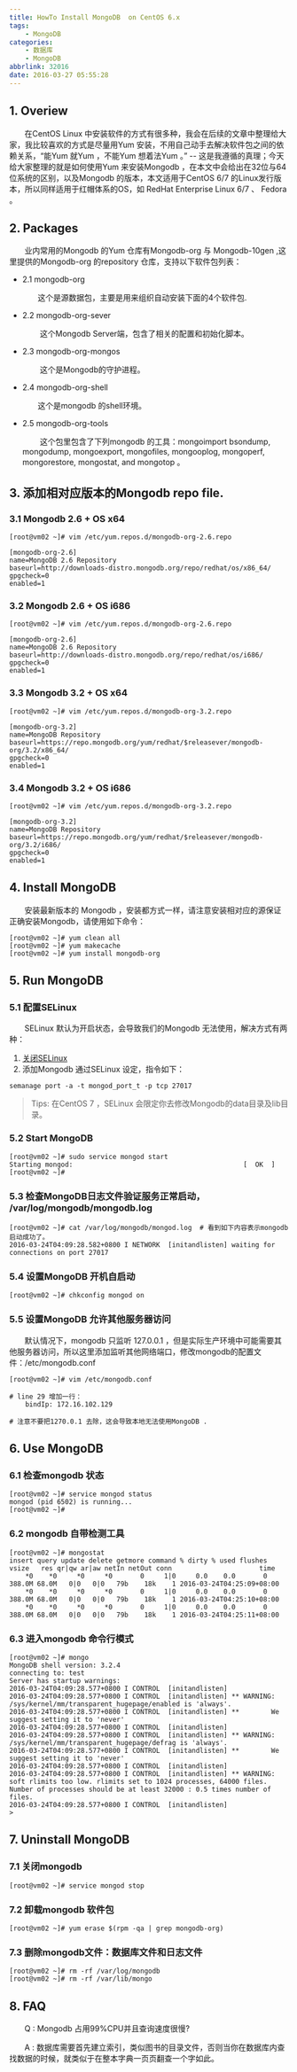```yaml
---
title: HowTo Install MongoDB  on CentOS 6.x
tags: 
    - MongoDB
categories: 
    - 数据库
    - MongoDB
abbrlink: 32016
date: 2016-03-27 05:55:28
---
```



## 1. Overiew

&nbsp;&nbsp;&nbsp;&nbsp;&nbsp;&nbsp;&nbsp;在CentOS Linux 中安装软件的方式有很多种，我会在后续的文章中整理给大家，我比较喜欢的方式是尽量用Yum 安装，不用自己动手去解决软件包之间的依赖关系，“能Yum 就Yum ，不能Yum 想着法Yum 。”  -- 这是我遵循的真理；今天给大家整理的就是如何使用Yum 来安装Mongodb ，在本文中会给出在32位与64位系统的区别，以及Mongodb 的版本，本文适用于CentOS 6/7 的Linux发行版本，所以同样适用于红帽体系的OS，如 RedHat Enterprise Linux 6/7 、 Fedora 。

## 2. Packages

&nbsp;&nbsp;&nbsp;&nbsp;&nbsp;&nbsp;&nbsp;业内常用的Mongodb 的Yum 仓库有Mongodb-org 与 Mongodb-10gen ,这里提供的Mongodb-org 的repository 仓库，支持以下软件包列表：

* 2.1 mongodb-org

    &nbsp;&nbsp;&nbsp;&nbsp;&nbsp;&nbsp;&nbsp;这个是源数据包，主要是用来组织自动安装下面的4个软件包.

* 2.2 mongodb-org-sever

   &nbsp;&nbsp;&nbsp;&nbsp;&nbsp;&nbsp;&nbsp; 这个Mongodb Server端，包含了相关的配置和初始化脚本。

* 2.3 mongodb-org-mongos

   &nbsp;&nbsp;&nbsp;&nbsp;&nbsp;&nbsp;&nbsp; 这个是Mongodb的守护进程。

* 2.4 mongodb-org-shell

    &nbsp;&nbsp;&nbsp;&nbsp;&nbsp;&nbsp;&nbsp;这个是mongodb 的shell环境。

* 2.5 mongodb-org-tools

   &nbsp;&nbsp;&nbsp;&nbsp;&nbsp;&nbsp;&nbsp; 这个包里包含了下列mongodb 的工具：mongoimport bsondump, mongodump, mongoexport, mongofiles, mongooplog, mongoperf, mongorestore, mongostat, and mongotop 。


## 3. 添加相对应版本的Mongodb repo file.

### 3.1 Mongodb 2.6 + OS x64

```
[root@vm02 ~]# vim /etc/yum.repos.d/mongodb-org-2.6.repo

[mongodb-org-2.6]
name=MongoDB 2.6 Repository
baseurl=http://downloads-distro.mongodb.org/repo/redhat/os/x86_64/
gpgcheck=0
enabled=1

```

### 3.2 Mongodb 2.6 + OS i686

```
[root@vm02 ~]# vim /etc/yum.repos.d/mongodb-org-2.6.repo

[mongodb-org-2.6]
name=MongoDB 2.6 Repository
baseurl=http://downloads-distro.mongodb.org/repo/redhat/os/i686/
gpgcheck=0
enabled=1

```

### 3.3 Mongodb 3.2  + OS x64

```
[root@vm02 ~]# vim /etc/yum.repos.d/mongodb-org-3.2.repo

[mongodb-org-3.2]
name=MongoDB Repository
baseurl=https://repo.mongodb.org/yum/redhat/$releasever/mongodb-org/3.2/x86_64/
gpgcheck=0
enabled=1

```

### 3.4 Mongodb 3.2  + OS i686

```
[root@vm02 ~]# vim /etc/yum.repos.d/mongodb-org-3.2.repo

[mongodb-org-3.2]
name=MongoDB Repository
baseurl=https://repo.mongodb.org/yum/redhat/$releasever/mongodb-org/3.2/i686/
gpgcheck=0
enabled=1

```

## 4. Install MongoDB

&nbsp;&nbsp;&nbsp;&nbsp;&nbsp;&nbsp;&nbsp;安装最新版本的 Mongodb ，安装都方式一样，请注意安装相对应的源保证正确安装Mongodb，请使用如下命令：

```
[root@vm02 ~]# yum clean all
[root@vm02 ~]# yum makecache
[root@vm02 ~]# yum install mongodb-org

```

## 5. Run MongoDB

### 5.1 配置SELinux

&nbsp;&nbsp;&nbsp;&nbsp;&nbsp;&nbsp;&nbsp;SELinux 默认为开启状态，会导致我们的Mongodb 无法使用，解决方式有两种：

1. [关闭SELinux](http://blog.ultraera.org/centos6-x-base-settings/)
2. 添加Mongodb 通过SELinux 设定，指令如下：

```
semanage port -a -t mongod_port_t -p tcp 27017

```
> Tips: 在CentOS 7 ，SELinux 会限定你去修改Mongodb的data目录及lib目录。


### 5.2 Start MongoDB

```
[root@vm02 ~]# sudo service mongod start
Starting mongod:                                           [  OK  ]
[root@vm02 ~]#

```
### 5.3 检查MongoDB日志文件验证服务正常启动， /var/log/mongodb/mongodb.log

```
[root@vm02 ~]# cat /var/log/mongodb/mongod.log  # 看到如下内容表示mongodb启动成功了。
2016-03-24T04:09:28.582+0800 I NETWORK  [initandlisten] waiting for connections on port 27017

```

### 5.4 设置MongoDB 开机自启动

```
[root@vm02 ~]# chkconfig mongod on

```

### 5.5 设置MongoDB 允许其他服务器访问

&nbsp;&nbsp;&nbsp;&nbsp;&nbsp;&nbsp;&nbsp;默认情况下，mongodb 只监听 127.0.0.1 ，但是实际生产环境中可能需要其他服务器访问，所以这里添加监听其他网络端口，修改mongodb的配置文件：/etc/mongodb.conf

```
[root@vm02 ~]# vim /etc/mongodb.conf

# line 29 增加一行：
    bindIp: 172.16.102.129

# 注意不要把1270.0.1 去除，这会导致本地无法使用MongoDB .

```

## 6. Use MongoDB

### 6.1 检查mongodb 状态

```
[root@vm02 ~]# service mongod status
mongod (pid 6502) is running...
[root@vm02 ~]#

```

### 6.2 mongodb 自带检测工具

```
[root@vm02 ~]# mongostat
insert query update delete getmore command % dirty % used flushes  vsize   res qr|qw ar|aw netIn netOut conn                      time
    *0    *0     *0     *0       0     1|0     0.0    0.0       0 388.0M 68.0M   0|0   0|0   79b    18k    1 2016-03-24T04:25:09+08:00
    *0    *0     *0     *0       0     1|0     0.0    0.0       0 388.0M 68.0M   0|0   0|0   79b    18k    1 2016-03-24T04:25:10+08:00
    *0    *0     *0     *0       0     1|0     0.0    0.0       0 388.0M 68.0M   0|0   0|0   79b    18k    1 2016-03-24T04:25:11+08:00

```

### 6.3 进入mongodb 命令行模式

```
[root@vm02 ~]# mongo
MongoDB shell version: 3.2.4
connecting to: test
Server has startup warnings:
2016-03-24T04:09:28.577+0800 I CONTROL  [initandlisten]
2016-03-24T04:09:28.577+0800 I CONTROL  [initandlisten] ** WARNING: /sys/kernel/mm/transparent_hugepage/enabled is 'always'.
2016-03-24T04:09:28.577+0800 I CONTROL  [initandlisten] **        We suggest setting it to 'never'
2016-03-24T04:09:28.577+0800 I CONTROL  [initandlisten]
2016-03-24T04:09:28.577+0800 I CONTROL  [initandlisten] ** WARNING: /sys/kernel/mm/transparent_hugepage/defrag is 'always'.
2016-03-24T04:09:28.577+0800 I CONTROL  [initandlisten] **        We suggest setting it to 'never'
2016-03-24T04:09:28.577+0800 I CONTROL  [initandlisten]
2016-03-24T04:09:28.577+0800 I CONTROL  [initandlisten] ** WARNING: soft rlimits too low. rlimits set to 1024 processes, 64000 files. Number of processes should be at least 32000 : 0.5 times number of files.
2016-03-24T04:09:28.577+0800 I CONTROL  [initandlisten]
>

```

## 7. Uninstall MongoDB

### 7.1 关闭mongodb

```
[root@vm02 ~]# service mongod stop

```

### 7.2 卸载mongodb 软件包

```
[root@vm02 ~]# yum erase $(rpm -qa | grep mongodb-org)

```

### 7.3 删除mongodb文件：数据库文件和日志文件

```
[root@vm02 ~]# rm -rf /var/log/mongodb
[root@vm02 ~]# rm -rf /var/lib/mongo

```


## 8. FAQ

&nbsp;&nbsp;&nbsp;&nbsp;&nbsp;&nbsp;&nbsp;Q : Mongodb 占用99%CPU并且查询速度很慢?

&nbsp;&nbsp;&nbsp;&nbsp;&nbsp;&nbsp;&nbsp;A : 数据库需要首先建立索引，类似图书的目录文件，否则当你在数据库内查找数据的时候，就类似于在整本字典一页页翻查一个字如此。












